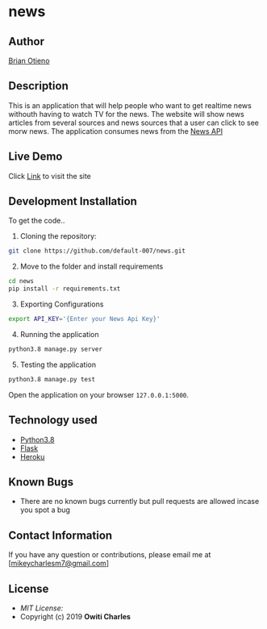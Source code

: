 # news

## Author

[Brian Otieno](https://github.com/default-007)

## Description

This is an application that will help people who want to get realtime news withouth having to watch TV for the news. The website will show news articles from several sources and news sources that a user can click to see morw news. The application consumes news from the [News API](https://newsapi.org/)

## Live Demo

Click [Link](https://news.herokuapp.com/) to visit the site

## Development Installation

To get the code..

1. Cloning the repository:

```bash
git clone https://github.com/default-007/news.git
```

2. Move to the folder and install requirements

```bash
cd news
pip install -r requirements.txt
```

3. Exporting Configurations

```bash
export API_KEY='{Enter your News Api Key}'
```

4. Running the application

```bash
python3.8 manage.py server
```

5. Testing the application

```bash
python3.8 manage.py test
```

Open the application on your browser `127.0.0.1:5000`.

## Technology used

- [Python3.8](https://www.python.org/)
- [Flask](http://flask.pocoo.org/)
- [Heroku](https://heroku.com)

## Known Bugs

- There are no known bugs currently but pull requests are allowed incase you spot a bug

## Contact Information

If you have any question or contributions, please email me at [mikeycharlesm7@gmail.com]

## License

- _MIT License:_
- Copyright (c) 2019 **Owiti Charles**

